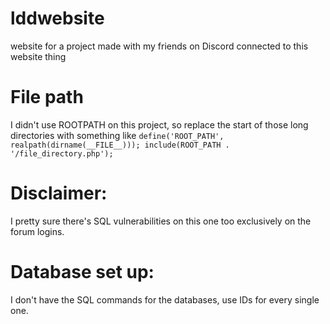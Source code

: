 # lddwebsite
website for a project made with my friends on Discord connected to this website thing

# File path
I didn't use ROOTPATH on this project, so replace the start of those long directories with something like
`define('ROOT_PATH', realpath(dirname(__FILE__)));
include(ROOT_PATH . '/file_directory.php');`

# Disclaimer:

I pretty sure there's SQL vulnerabilities on this one too exclusively on the forum logins.

# Database set up:
I don't have the SQL commands for the databases, use IDs for every single one.